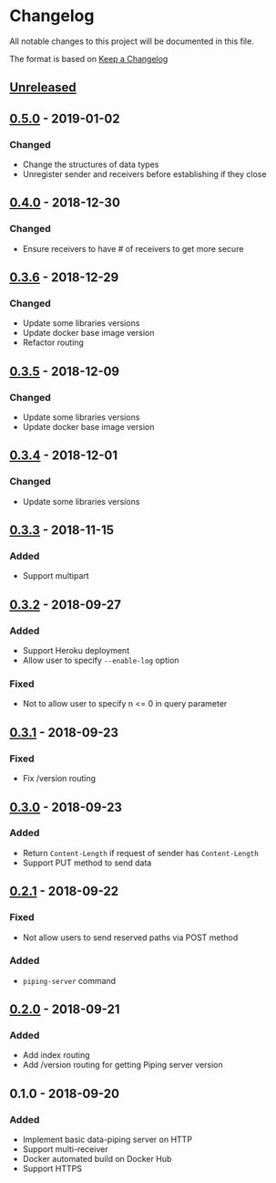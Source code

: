 # Changelog
All notable changes to this project will be documented in this file.

The format is based on [Keep a Changelog](http://keepachangelog.com/en/1.0.0/)

## [Unreleased]

## [0.5.0] - 2019-01-02
### Changed
* Change the structures of data types
* Unregister sender and receivers before establishing if they close

## [0.4.0] - 2018-12-30
### Changed
* Ensure receivers to have # of receivers to get more secure

## [0.3.6] - 2018-12-29
### Changed
* Update some libraries versions
* Update docker base image version
* Refactor routing

## [0.3.5] - 2018-12-09
### Changed
* Update some libraries versions
* Update docker base image version

## [0.3.4] - 2018-12-01
### Changed
* Update some libraries versions

## [0.3.3] - 2018-11-15
### Added
* Support multipart 

## [0.3.2] - 2018-09-27
### Added
* Support Heroku deployment
* Allow user to specify `--enable-log` option

### Fixed
*  Not to allow user to specify n <= 0 in query parameter

## [0.3.1] - 2018-09-23
### Fixed
* Fix /version routing

## [0.3.0] - 2018-09-23
### Added
* Return `Content-Length` if request of sender has `Content-Length`
* Support PUT method to send data

## [0.2.1] - 2018-09-22
### Fixed
* Not allow users to send reserved paths via POST method

### Added
* `piping-server` command

## [0.2.0] - 2018-09-21
### Added
* Add index routing
* Add /version routing for getting Piping server version

## 0.1.0 - 2018-09-20
### Added
* Implement basic data-piping server on HTTP 
* Support multi-receiver
* Docker automated build on Docker Hub
* Support HTTPS

[Unreleased]: https://github.com/nwtgck/piping-server/compare/v0.5.0...HEAD
[0.5.0]: https://github.com/nwtgck/piping-seraver/compare/v0.4.0...v0.5.0
[0.4.0]: https://github.com/nwtgck/piping-seraver/compare/v0.3.6...v0.4.0
[0.3.6]: https://github.com/nwtgck/piping-seraver/compare/v0.3.5...v0.3.6
[0.3.5]: https://github.com/nwtgck/piping-seraver/compare/v0.3.4...v0.3.5
[0.3.4]: https://github.com/nwtgck/piping-seraver/compare/v0.3.3...v0.3.4
[0.3.3]: https://github.com/nwtgck/piping-seraver/compare/v0.3.2...v0.3.3
[0.3.2]: https://github.com/nwtgck/piping-seraver/compare/v0.3.1...v0.3.2
[0.3.1]: https://github.com/nwtgck/piping-seraver/compare/v0.3.0...v0.3.1
[0.3.0]: https://github.com/nwtgck/piping-seraver/compare/v0.2.1...v0.3.0
[0.2.1]: https://github.com/nwtgck/piping-seraver/compare/v0.2.0...v0.2.1
[0.2.0]: https://github.com/nwtgck/piping-server/compare/v0.1.0...v0.2.0
